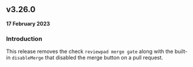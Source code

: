 ## v3.26.0

**17 February 2023**

### Introduction

This release removes the check `reviewpad merge gate` along with the built-in `disableMerge` that disabled the merge button on a pull request.
